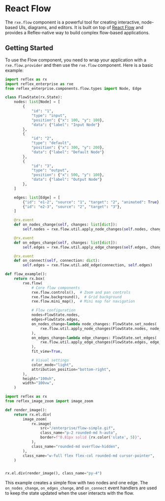 # React Flow

The `rxe.flow` component is a powerful tool for creating interactive, node-based UIs, diagrams, and editors. It is built on top of [React Flow](https://reactflow.dev/) and provides a Reflex-native way to build complex flow-based applications.

## Getting Started

To use the Flow component, you need to wrap your application with a `rxe.flow.provider` and then use the `rxe.flow` component. Here is a basic example:

```python
import reflex as rx
import reflex_enterprise as rxe
from reflex_enterprise.components.flow.types import Node, Edge

class FlowState(rx.State):
    nodes: list[Node] = [
        {
            "id": "1",
            "type": "input",
            "position": {"x": 100, "y": 100},
            "data": {"label": "Input Node"}
        },
        {
            "id": "2",
            "type": "default",
            "position": {"x": 300, "y": 200},
            "data": {"label": "Default Node"}
        },
        {
            "id": "3",
            "type": "output",
            "position": {"x": 500, "y": 100},
            "data": {"label": "Output Node"}
        },
    ]

    edges: list[Edge] = [
        {"id": "e1-2", "source": "1", "target": "2", "animated": True},
        {"id": "e2-3", "source": "2", "target": "3"},
    ]

    @rx.event
    def on_nodes_change(self, changes: list[dict]):
        self.nodes = rxe.flow.util.apply_node_changes(self.nodes, changes)

    @rx.event
    def on_edges_change(self, changes: list[dict]):
        self.edges = rxe.flow.util.apply_edge_changes(self.edges, changes)

    @rx.event
    def on_connect(self, connection: dict):
        self.edges = rxe.flow.util.add_edge(connection, self.edges)

def flow_example():
    return rx.box(
        rxe.flow(
            # Core flow components
            rxe.flow.controls(),  # Zoom and pan controls
            rxe.flow.background(),  # Grid background
            rxe.flow.mini_map(),  # Mini map for navigation

            # Flow configuration
            nodes=FlowState.nodes,
            edges=FlowState.edges,
            on_nodes_change=lambda node_changes: FlowState.set_nodes(
                rxe.flow.util.apply_node_changes(FlowState.nodes, node_changes)
            ),
            on_edges_change=lambda edge_changes: FlowState.set_edges(
                rxe.flow.util.apply_edge_changes(FlowState.edges, edge_changes)
            ),
            fit_view=True,

            # Visual settings
            color_mode="light",
            attribution_position="bottom-right",
        ),
        height="100vh",
        width="100vw",
    )
```


```python exec
import reflex as rx
from reflex_image_zoom import image_zoom

def render_image():
    return rx.el.div(
        image_zoom(
            rx.image(
                src="/enterprise/flow-simple.gif",
                class_name="p-2 rounded-md h-auto",
                border=f"0.81px solid {rx.color('slate', 5)}",
            ),
            class_name="rounded-md overflow-hidden",
        ),
        class_name="w-full flex flex-col rounded-md cursor-pointer",
    )
```

```python eval

rx.el.div(render_image(), class_name="py-4")

```

This example creates a simple flow with two nodes and one edge. The `on_nodes_change`, `on_edges_change`, and `on_connect` event handlers are used to keep the state updated when the user interacts with the flow.
